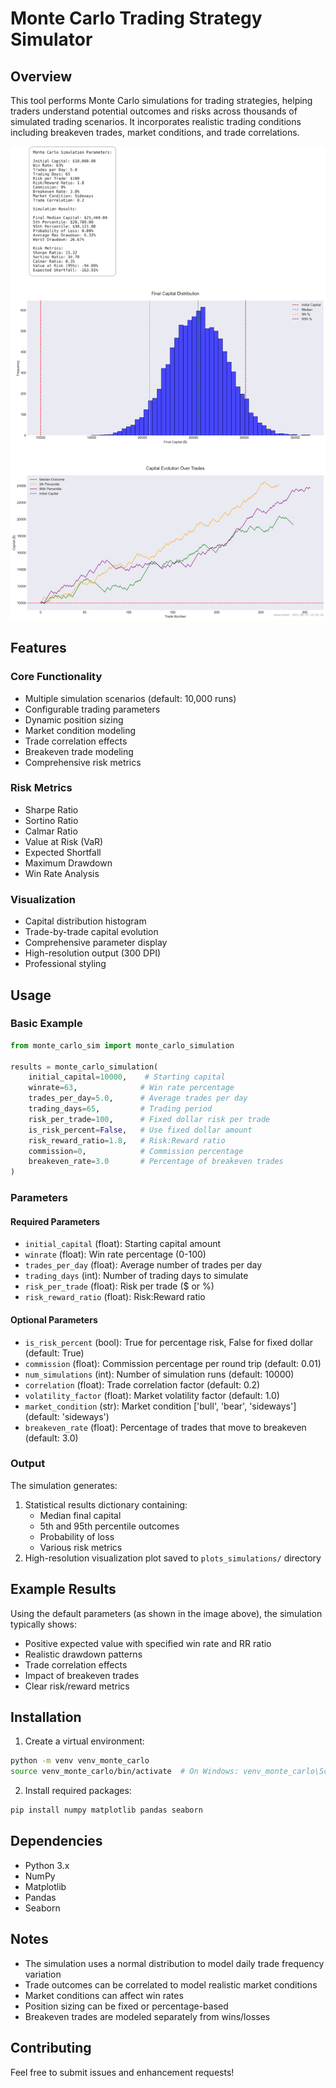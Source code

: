 # Monte Carlo Trading Strategy Simulator

## Overview
This tool performs Monte Carlo simulations for trading strategies, helping traders understand potential outcomes and risks across thousands of simulated trading scenarios. It incorporates realistic trading conditions including breakeven trades, market conditions, and trade correlations.

![Example Monte Carlo Simulation](plots_simulations/monte_carlo_sim_20250517_132824.png)

## Features

### Core Functionality
- Multiple simulation scenarios (default: 10,000 runs)
- Configurable trading parameters
- Dynamic position sizing
- Market condition modeling
- Trade correlation effects
- Breakeven trade modeling
- Comprehensive risk metrics

### Risk Metrics
- Sharpe Ratio
- Sortino Ratio
- Calmar Ratio
- Value at Risk (VaR)
- Expected Shortfall
- Maximum Drawdown
- Win Rate Analysis

### Visualization
- Capital distribution histogram
- Trade-by-trade capital evolution
- Comprehensive parameter display
- High-resolution output (300 DPI)
- Professional styling

## Usage

### Basic Example
```python
from monte_carlo_sim import monte_carlo_simulation

results = monte_carlo_simulation(
    initial_capital=10000,    # Starting capital
    winrate=63,              # Win rate percentage
    trades_per_day=5.0,      # Average trades per day
    trading_days=65,         # Trading period
    risk_per_trade=100,      # Fixed dollar risk per trade
    is_risk_percent=False,   # Use fixed dollar amount
    risk_reward_ratio=1.8,   # Risk:Reward ratio
    commission=0,            # Commission percentage
    breakeven_rate=3.0       # Percentage of breakeven trades
)
```

### Parameters

#### Required Parameters
- `initial_capital` (float): Starting capital amount
- `winrate` (float): Win rate percentage (0-100)
- `trades_per_day` (float): Average number of trades per day
- `trading_days` (int): Number of trading days to simulate
- `risk_per_trade` (float): Risk per trade ($ or %)
- `risk_reward_ratio` (float): Risk:Reward ratio

#### Optional Parameters
- `is_risk_percent` (bool): True for percentage risk, False for fixed dollar (default: True)
- `commission` (float): Commission percentage per round trip (default: 0.01)
- `num_simulations` (int): Number of simulation runs (default: 10000)
- `correlation` (float): Trade correlation factor (default: 0.2)
- `volatility_factor` (float): Market volatility factor (default: 1.0)
- `market_condition` (str): Market condition ['bull', 'bear', 'sideways'] (default: 'sideways')
- `breakeven_rate` (float): Percentage of trades that move to breakeven (default: 3.0)

### Output
The simulation generates:
1. Statistical results dictionary containing:
   - Median final capital
   - 5th and 95th percentile outcomes
   - Probability of loss
   - Various risk metrics
2. High-resolution visualization plot saved to `plots_simulations/` directory

## Example Results
Using the default parameters (as shown in the image above), the simulation typically shows:
- Positive expected value with specified win rate and RR ratio
- Realistic drawdown patterns
- Trade correlation effects
- Impact of breakeven trades
- Clear risk/reward metrics

## Installation

1. Create a virtual environment:
```bash
python -m venv venv_monte_carlo
source venv_monte_carlo/bin/activate  # On Windows: venv_monte_carlo\Scripts\activate
```

2. Install required packages:
```bash
pip install numpy matplotlib pandas seaborn
```

## Dependencies
- Python 3.x
- NumPy
- Matplotlib
- Pandas
- Seaborn

## Notes
- The simulation uses a normal distribution to model daily trade frequency variation
- Trade outcomes can be correlated to model realistic market conditions
- Market conditions can affect win rates
- Position sizing can be fixed or percentage-based
- Breakeven trades are modeled separately from wins/losses

## Contributing
Feel free to submit issues and enhancement requests! 